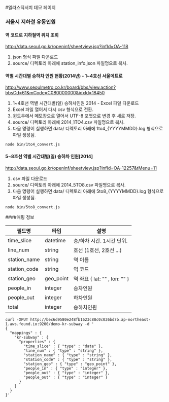 #엘라스틱서치 데모 페이지

### 서울시 지하철 유동인원

#### 역 코드로 지하철역 위치 조회
http://data.seoul.go.kr/openinf/sheetview.jsp?infId=OA-118

1. json 형식 파일 다운로드
2. source/ 디렉토리 아래에 station_info.json 파일명으로 복사.


#### 역별 시간대별 승하차 인원 현황(2014년) - 1~4호선 서울메트로
http://www.seoulmetro.co.kr/board/bbs/view.action?bbsCd=61&mCode=C080000000&idxId=18450

1. 1~4호선 역별 시간대별(일) 승하차인원 2014 - Excel 파일 다운로드
2. Excel 파일 열어서 다시 csv 형식으로 전환.
3. 윈도우에서 메모장으로 열어서 UTF-8 포맷으로 변경 후 새로 저장.
4. source/ 디렉토리 아래에 2014_1TO4.csv 파일명으로 복사.
5. 다음 명령어 실행하면 data/ 디렉토리 아래에 1to4_{YYYYMMDD}.log 형식으로 파일 생성됨.

```
node bin/1to4_convert.js
```

#### 5~8호선 역별 시간대별(일) 승하차 인원[2014]
http://data.seoul.go.kr/openinf/sheetview.jsp?infId=OA-12257&tMenu=11

1. csv 파일 다운로드
2. source/ 디렉토리 아래에 2014_5TO8.csv 파일명으로 복사.
5. 다음 명령어 실행하면 data/ 디렉토리 아래에 5to8_{YYYYMMDD}.log 형식으로 파일 생성됨.

```
node bin/5to8_convert.js
```

####매핑 정보

필드명 | 타입 | 설명
---- | ---- | ----
time_slice | datetime | 승/하차 시간. 1시간 단위.
line_num | string | 호선 (1호선, 2호선 ...)
station_name | string | 역 이름
station_code | string | 역 코드
station_geo | geo_point | 역 좌표 { lat: "" , lon: "" }
people_in | integer | 승차인원
people_out | integer | 하차인원
total | integer | 승하차인원

```
curl -XPUT http://bec6d9580e248fb1623c88c0c026bd7b.ap-northeast-1.aws.found.io:9200/demo-kr-subway -d '
{
  "mappings" : {
    "kr-subway" : {
      "properties" : {
        "time_slice" : { "type" : "date" },
        "line_num" : { "type" : "string" },
        "station_name" : { "type" : "string" },
        "station_code" : { "type" : "string" },
        "station_geo" : { "type" : "geo_point" },
        "people_in" : { "type" : "integer" },
        "people_out" : { "type" : "integer" },
        "people_out" : { "type" : "integer" }
      }
    }
  }
}'
```
